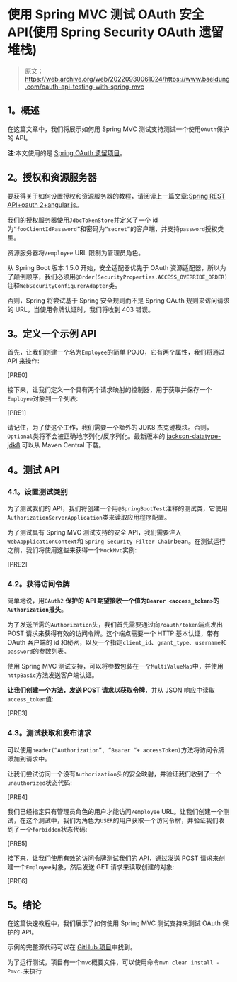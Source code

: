 # 使用 Spring MVC 测试 OAuth 安全 API(使用 Spring Security OAuth 遗留堆栈)

> 原文：<https://web.archive.org/web/20220930061024/https://www.baeldung.com/oauth-api-testing-with-spring-mvc>

## **1。概述**

在这篇文章中，我们将展示如何用 Spring MVC 测试支持测试一个使用`OAuth`保护的 API。

**注**:本文使用的是 [Spring OAuth 遗留项目](https://web.archive.org/web/20221208143917/https://spring.io/projects/spring-security-oauth)。

## **2。授权和资源服务器**

要获得关于如何设置授权和资源服务器的教程，请阅读上一篇文章:[Spring REST API+oauth 2+angular js](/web/20221208143917/https://www.baeldung.com/rest-api-spring-oauth2-angular-legacy)。

我们的授权服务器使用`JdbcTokenStore`并定义了一个 id 为`“fooClientIdPassword”`和密码为`“secret”`的客户端，并支持`password`授权类型。

资源服务器将`/employee` URL 限制为管理员角色。

从 Spring Boot 版本 1.5.0 开始，安全适配器优先于 OAuth 资源适配器，所以为了颠倒顺序，我们必须用`@Order(SecurityProperties.ACCESS_OVERRIDE_ORDER)`注释`WebSecurityConfigurerAdapter`类。

否则，Spring 将尝试基于 Spring 安全规则而不是 Spring OAuth 规则来访问请求的 URL，当使用令牌认证时，我们将收到 403 错误。

## **3。定义一个示例 API**

首先，让我们创建一个名为`Employee`的简单 POJO，它有两个属性，我们将通过 API 来操作:

[PRE0]

接下来，让我们定义一个具有两个请求映射的控制器，用于获取并保存一个`Employee`对象到一个列表:

[PRE1]

请记住，为了使这个工作，我们需要一个额外的 JDK8 杰克逊模块。否则，`Optional`类将不会被正确地序列化/反序列化。最新版本的 [jackson-datatype-jdk8](https://web.archive.org/web/20221208143917/https://search.maven.org/classic/#search%7Cga%7C1%7Ca%3A%22jackson-datatype-jdk8%22) 可以从 Maven Central 下载。

## **4。测试 API**

### **4.1。设置测试类别**

为了测试我们的 API，我们将创建一个用`@SpringBootTest`注释的测试类，它使用`AuthorizationServerApplication`类来读取应用程序配置。

为了测试具有 Spring MVC 测试支持的安全 API，我们需要注入`WebAppplicationContext`和 `Spring Security Filter Chain`bean。在测试运行之前，我们将使用这些来获得一个`MockMvc`实例:

[PRE2]

### **4.2。获得访问令牌**

简单地说，用`OAuth2` **保护的 API 期望接收一个值为`Bearer <access_token>`的`Authorization`报头**。

为了发送所需的`Authorization`头，我们首先需要通过向`/oauth/token`端点发出 POST 请求来获得有效的访问令牌。这个端点需要一个 HTTP 基本认证，带有 OAuth 客户端的 id 和秘密，以及一个指定`client_id`、`grant_type`、`username`和`password`的参数列表。

使用 Spring MVC 测试支持，可以将参数包装在一个`MultiValueMap`中，并使用`httpBasic`方法发送客户端认证。

**让我们创建一个方法，发送 POST 请求以获取令牌**，并从 JSON 响应中读取`access_token`值:

[PRE3]

### **4.3。测试获取和发布请求**

可以使用`header(“Authorization”, “Bearer “+ accessToken)`方法将访问令牌添加到请求中。

让我们尝试访问一个没有`Authorization`头的安全映射，并验证我们收到了一个`unauthorized`状态代码:

[PRE4]

我们已经指定只有管理员角色的用户才能访问`/employee` URL。让我们创建一个测试，在这个测试中，我们为角色为`USER`的用户获取一个访问令牌，并验证我们收到了一个`forbidden`状态代码:

[PRE5]

接下来，让我们使用有效的访问令牌测试我们的 API，通过发送 POST 请求来创建一个`Employee`对象，然后发送 GET 请求来读取创建的对象:

[PRE6]

## **5。结论**

在这篇快速教程中，我们展示了如何使用 Spring MVC 测试支持来测试 OAuth 保护的 API。

示例的完整源代码可以在 [GitHub 项目](https://web.archive.org/web/20221208143917/https://github.com/Baeldung/spring-security-oauth/tree/master/oauth-legacy)中找到。

为了运行测试，项目有一个`mvc`概要文件，可以使用命令`mvn clean install -Pmvc.`来执行